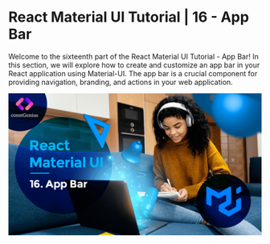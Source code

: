 # React Material UI Tutorial | 16 - App Bar

Welcome to the sixteenth part of the React Material UI Tutorial - App Bar! In this section, we will explore how to create and customize an app bar in your React application using Material-UI. The app bar is a crucial component for providing navigation, branding, and actions in your web application.

![Tutorial 16](public/MaterialUI16.png)
